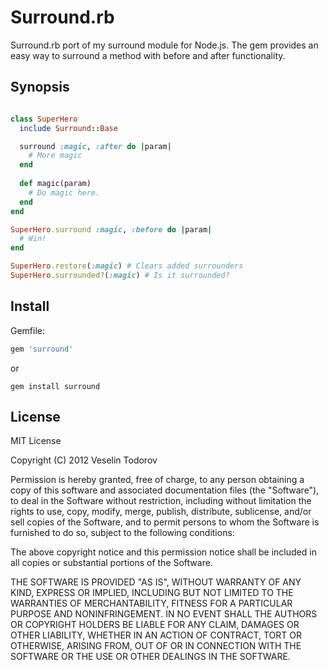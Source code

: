 # Surround.rb

Surround.rb port of my surround module for Node.js. The gem provides an easy way to surround a method with before and after functionality.

## Synopsis

```ruby

class SuperHero
  include Surround::Base

  surround :magic, :after do |param|
    # More magic
  end
 
  def magic(param)
    # Do magic here.
  end
end

SuperHero.surround :magic, :before do |param|
  # Win!
end

SuperHero.restore(:magic) # Clears added surrounders
SuperHero.surrounded?(:magic) # Is it surrounded?

```

## Install

Gemfile:

```ruby
gem 'surround'
```

or 

```
gem install surround
````

## License

MIT License

Copyright (C) 2012 Veselin Todorov

Permission is hereby granted, free of charge, to any person obtaining a copy of
this software and associated documentation files (the "Software"), to deal in
the Software without restriction, including without limitation the rights to
use, copy, modify, merge, publish, distribute, sublicense, and/or sell copies
of the Software, and to permit persons to whom the Software is furnished to do
so, subject to the following conditions:

The above copyright notice and this permission notice shall be included in all
copies or substantial portions of the Software.

THE SOFTWARE IS PROVIDED "AS IS", WITHOUT WARRANTY OF ANY KIND, EXPRESS OR
IMPLIED, INCLUDING BUT NOT LIMITED TO THE WARRANTIES OF MERCHANTABILITY,
FITNESS FOR A PARTICULAR PURPOSE AND NONINFRINGEMENT. IN NO EVENT SHALL THE
AUTHORS OR COPYRIGHT HOLDERS BE LIABLE FOR ANY CLAIM, DAMAGES OR OTHER
LIABILITY, WHETHER IN AN ACTION OF CONTRACT, TORT OR OTHERWISE, ARISING FROM,
OUT OF OR IN CONNECTION WITH THE SOFTWARE OR THE USE OR OTHER DEALINGS IN THE
SOFTWARE.
